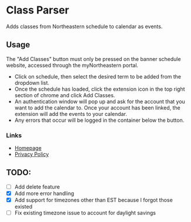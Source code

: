 # Class Parser

Adds classes from Northeastern schedule to calendar as events.

## Usage

The "Add Classes" button must only be pressed on the banner schedule website, accessed through the myNortheastern portal.
- Click on schedule, then select the desired term to be added from the dropdown list.
- Once the schedule has loaded, click the extension icon in the top right section of chrome and click Add Classes.
- An authentication window will pop up and ask for the account that you want to add the calendar to. Once your account has been linked, the extension will add the events to your calendar.
- Any errors that occur will be logged in the container below the button.

### Links
- [Homepage](https://sites.google.com/view/class-parser-homepage/home)
- [Privacy Policy](https://sites.google.com/view/class-parser-homepage/privacy-policy)

## TODO:
- [ ] Add delete feature
- [x] Add more error handling
- [x] Add support for timezones other than EST because I forgot those existed
- [ ] Fix existing timezone issue to account for daylight savings
